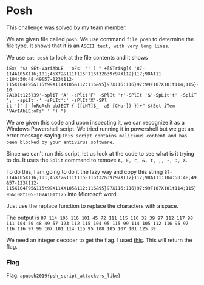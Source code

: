 # Posh

This challenge was solved by my team member. 

We are given file called `posh`. We use command `file posh` to determine the file type. It shows that it is an `ASCII text, with very long lines`. 

We use `cat posh` to look at the file contents and it shows 
```
iEx( "$( SEt-VariAbLE  'oFs' '' ) " +[STriNg]( '87-114A105X116;101;45X72&111t115F116t32&39r97X112}117;98A111
:104:50:48;49&57-123t112-115X104F95&115t99X114X105&112:116&95}97X116:116}97:99F107X101t114;115}95&108t105-10
7A101t125}39'-spliT 'A' -sPlit'F' -SPlIt 'r'-SPlIt '&'-SpLit't' -SpliT ';' -spLIt'-' -sPLIt':' -sPlIt'X'-SPl
it '}' | foReAch-obJECT { ([iNT]$_ -aS [CHar]) })+" $(Set-iTem 'VArIAbLE:oFs' ' ') ")
```
We are given this code and upon inspecting it, we can recognize it as a Windows Powershell script. We tried running it in powershell but we get an error message saying `This script contains malicious content and has been blocked by your antivirus software`. 

Since we can't run this script, let us look at the code to see what is it trying to do. It uses the `Split` command to remove `A, F, r, &, t, ;, -, :, X`.

To do this, I am going to do it the lazy way and copy this string `87-114A105X116;101;45X72&111t115F116t32&39r97X112}117;98A111:104:50:48;49&57-123t112-115X104F95&115t99X114X105&112:116&95}97X116:116}97:99F107X101t114;115}95&108t105-107A101t125` into Microsoft word.

Just use the replace function to replace the characters with a space. 

The output is `87 114 105 116 101 45 72 111 115 116 32 39 97 112 117 98 111 104 50 48 49 57 123 112 115 104 95 115 99 114 105 112 116 95 97 116 116 97 99 107 101 114 115 95 108 105 107 101 125 39`

We need an integer decoder to get the flag. I used [this](https://cryptii.com/).
This will return the flag.

### Flag
Flag: `apuboh2019{psh_script_attackers_like}`
